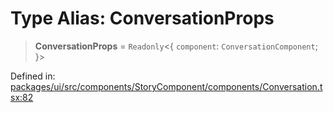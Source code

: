 # Type Alias: ConversationProps

> **ConversationProps** = `Readonly`\<\{ `component`: `ConversationComponent`; \}\>

Defined in: [packages/ui/src/components/StoryComponent/components/Conversation.tsx:82](https://github.com/laruss/react-text-game/blob/5d1b7f722e0508dc7727e83f20112624d7c139f7/packages/ui/src/components/StoryComponent/components/Conversation.tsx#L82)
